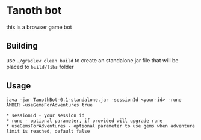 # Tanoth bot

this is a browser game bot

## Building

use `./gradlew clean build` to create an standalone jar file that will be placed to `build/libs` folder

## Usage

```
java -jar TanothBot-0.1-standalone.jar -sessionId <your-id> -rune AMBER -useGemsForAdventures true

* sessionId - your session id
* rune - optional parameter, if provided will upgrade rune
* useGemsForAdventures - optional parameter to use gems when adventure limit is reached, default false 
```